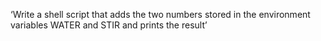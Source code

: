 ‘Write a shell script that adds the two numbers stored in the environment variables WATER and STIR and prints the result’

